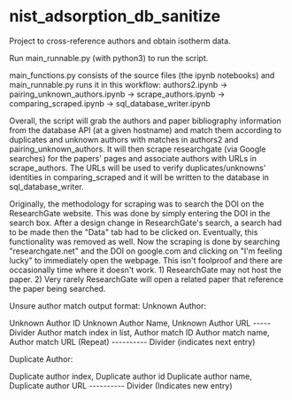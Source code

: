 # nist_adsorption_db_sanitize

Project to cross-reference authors and obtain isotherm data.

Run main_runnable.py (with python3) to run the script.

main_functions.py consists of the source files (the ipynb notebooks) and main_runnable.py runs it in this workflow:
authors2.ipynb -> pairing_unknown_authors.ipynb -> scrape_authors.ipynb -> comparing_scraped.ipynb -> sql_database_writer.ipynb

Overall, the script will grab the authors and paper bibliography information from the database API (at a given hostname) and match them according to duplicates and unknown authors with matches in authors2 and pairing_unknown_authors. It will then scrape researchgate (via Google searches) for the papers' pages and associate authors with URLs in scrape_authors. The URLs will be used to verify duplicates/unknowns' identities in comparing_scraped and it will be written to the database in sql_database_writer.

Originally, the methodology for scraping was to search the DOI on the ResearchGate website. This was done by simply entering the DOI in the search box. After a design change in ResearchGate's search, a search had to be made then the "Data" tab had to be clicked on. Eventually, this functionality was removed as well. Now the scraping is done by searching "researchgate.net" and the DOI on google.com and clicking on "I'm feeling lucky" to immediately open the webpage. This isn't foolproof and there are occasionally time where it doesn't work. 1) ResearchGate may not host the paper. 2) Very rarely ResearchGate will open a related paper that reference the paper being searched. 

Unsure author match output format:
Unknown Author:

Unknown Author ID
Unknown Author Name, Unknown Author URL
----- Divider
Author match index in list, Author match ID
Author match name, Author match URL
(Repeat)
---------- Divider (indicates next entry)

Duplicate Author:

Duplicate author index, Duplicate author id
Duplicate author name, Duplicate author URL
---------- Divider (Indicates new entry)